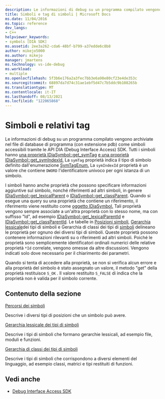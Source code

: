 ```yaml
---
description: Le informazioni di debug su un programma compilato vengono archiviate nel file di database di programma (con estensione pdb) come simboli accessibili tramite le API DIA (Debug Interface Access) SDK.
title: Simboli e tag di simboli | Microsoft Docs
ms.date: 11/04/2016
ms.topic: reference
dev_langs:
- C++
helpviewer_keywords:
- symbols [DIA SDK]
ms.assetid: 2ee3a262-cda6-48bf-b799-a37edde6c8b8
author: mikejo5000
ms.author: mikejo
manager: jmartens
ms.technology: vs-ide-debug
ms.workload:
- multiple
ms.openlocfilehash: 5f3b6e176a2a3fec7bb3e6a98e80cf23e4de353c
ms.sourcegitcommit: 68897da7d74c31ae1ebf5d47c7b5ddc9b108265b
ms.translationtype: MT
ms.contentlocale: it-IT
ms.lasthandoff: 08/13/2021
ms.locfileid: "122065868"
---
```

# <a name="symbols-and-symbol-tags"></a>Simboli e relativi tag
Le informazioni di debug su un programma compilato vengono archiviate nel file di database di programma (con estensione pdb) come simboli accessibili tramite le API DIA (Debug Interface Access) SDK. Tutti i simboli hanno [una proprietà IDiaSymbol::get_symTag](../../debugger/debug-interface-access/idiasymbol-get-symtag.md) [e una proprietà IDiaSymbol::get_symIndexId.](../../debugger/debug-interface-access/idiasymbol-get-symindexid.md) La `symTag` proprietà indica il tipo di simbolo definito dall'enumerazione [SymTagEnum.](../../debugger/debug-interface-access/symtagenum.md) La `symIndexId` proprietà è un valore che contiene `DWORD` l'identificatore univoco per ogni istanza di un simbolo.

 I simboli hanno anche proprietà che possono specificare informazioni aggiuntive sul simbolo, nonché riferimenti ad altri simboli, in genere [IDiaSymbol::get_lexicalParent](../../debugger/debug-interface-access/idiasymbol-get-lexicalparent.md) o [IDiaSymbol::get_classParent](../../debugger/debug-interface-access/idiasymbol-get-classparent.md). Quando si esegue una query su una proprietà che contiene un riferimento, il riferimento viene restituito come [oggetto IDiaSymbol.](../../debugger/debug-interface-access/idiasymbol.md) Tali proprietà vengono sempre associate a un'altra proprietà con lo stesso nome, ma con suffisso "Id", ad esempio [IDiaSymbol::get_lexicalParentId](../../debugger/debug-interface-access/idiasymbol-get-lexicalparentid.md) e [IDiaSymbol::get_classParentId](../../debugger/debug-interface-access/idiasymbol-get-classparentid.md). Le tabelle in [Posizioni simboli](../../debugger/debug-interface-access/symbol-locations.md), [Gerarchia lessicale](../../debugger/debug-interface-access/lexical-hierarchy-of-symbol-types.md)dei tipi di simboli e Gerarchia di classi dei tipi di [simboli](../../debugger/debug-interface-access/class-hierarchy-of-symbol-types.md) delineano le proprietà per ognuno dei diversi tipi di simboli. Queste proprietà possono contenere informazioni rilevanti su o riferimenti ad altri simboli. Poiché le proprietà sono semplicemente identificatori ordinali numerici delle relative proprietà `*Id` correlate, vengono omesse da altre discussioni. Vengono indicati solo dove necessario per il chiarimento dei parametri.

 Quando si tenta di accedere alla proprietà, se non si verifica alcun errore e alla proprietà del simbolo è stato assegnato un valore, il metodo "get" della proprietà restituisce `S_OK` . Il valore restituito `S_FALSE` di indica che la proprietà non è valida per il simbolo corrente.

## <a name="in-this-section"></a>Contenuto della sezione

[Percorsi dei simboli](../../debugger/debug-interface-access/symbol-locations.md)

Descrive i diversi tipi di posizioni che un simbolo può avere.

[Gerarchia lessicale dei tipi di simboli](../../debugger/debug-interface-access/lexical-hierarchy-of-symbol-types.md)

Descrive i tipi di simboli che formano gerarchie lessicali, ad esempio file, moduli e funzioni.

[Gerarchia di classi dei tipi di simboli](../../debugger/debug-interface-access/class-hierarchy-of-symbol-types.md)

Descrive i tipi di simboli che corrispondono a diversi elementi del linguaggio, ad esempio classi, matrici e tipi restituiti di funzioni.

## <a name="see-also"></a>Vedi anche

- [Debug Interface Access SDK](../../debugger/debug-interface-access/debug-interface-access-sdk.md)
